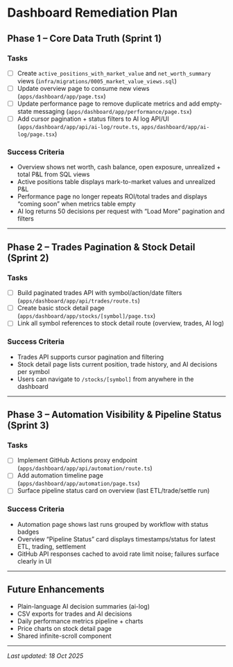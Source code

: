 # Dashboard Remediation Plan

## Phase 1 – Core Data Truth (Sprint 1)

### Tasks
- [ ] Create `active_positions_with_market_value` and `net_worth_summary` views (`infra/migrations/0005_market_value_views.sql`)
- [ ] Update overview page to consume new views (`apps/dashboard/app/page.tsx`)
- [ ] Update performance page to remove duplicate metrics and add empty-state messaging (`apps/dashboard/app/performance/page.tsx`)
- [ ] Add cursor pagination + status filters to AI log API/UI (`apps/dashboard/app/api/ai-log/route.ts`, `apps/dashboard/app/ai-log/page.tsx`)

### Success Criteria
- Overview shows net worth, cash balance, open exposure, unrealized + total P&L from SQL views
- Active positions table displays mark-to-market values and unrealized P&L
- Performance page no longer repeats ROI/total trades and displays “coming soon” when metrics table empty
- AI log returns 50 decisions per request with “Load More” pagination and filters

---

## Phase 2 – Trades Pagination & Stock Detail (Sprint 2)

### Tasks
- [ ] Build paginated trades API with symbol/action/date filters (`apps/dashboard/app/api/trades/route.ts`)
- [ ] Create basic stock detail page (`apps/dashboard/app/stocks/[symbol]/page.tsx`)
- [ ] Link all symbol references to stock detail route (overview, trades, AI log)

### Success Criteria
- Trades API supports cursor pagination and filtering
- Stock detail page lists current position, trade history, and AI decisions per symbol
- Users can navigate to `/stocks/[symbol]` from anywhere in the dashboard

---

## Phase 3 – Automation Visibility & Pipeline Status (Sprint 3)

### Tasks
- [ ] Implement GitHub Actions proxy endpoint (`apps/dashboard/app/api/automation/route.ts`)
- [ ] Add automation timeline page (`apps/dashboard/app/automation/page.tsx`)
- [ ] Surface pipeline status card on overview (last ETL/trade/settle run)

### Success Criteria
- Automation page shows last runs grouped by workflow with status badges
- Overview “Pipeline Status” card displays timestamps/status for latest ETL, trading, settlement
- GitHub API responses cached to avoid rate limit noise; failures surface clearly in UI

---

## Future Enhancements
- Plain-language AI decision summaries (ai-log)
- CSV exports for trades and AI decisions
- Daily performance metrics pipeline + charts
- Price charts on stock detail page
- Shared infinite-scroll component

---

_Last updated: 18 Oct 2025_
